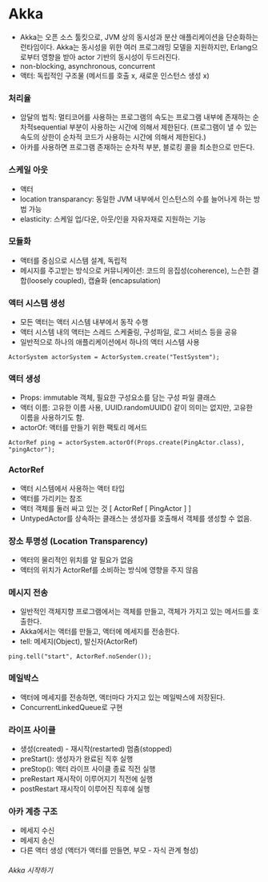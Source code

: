 # Akka

- Akka는 오픈 소스 툴킷으로, JVM 상의 동시성과 분산 애플리케이션을 단순화하는 런타임이다. Akka는 동시성을 위한 여러 프로그래밍 모델을 지원하지만, Erlang으로부터 영향을 받아 actor 기반의 동시성이 두드러진다.
- non-blocking, asynchronous, concurrent
- 액터: 독립적인 구조물 (메서드를 호출 x, 새로운 인스턴스 생성 x)

### 처리율
- 암달의 법칙: 멀티코어를 사용하는 프로그램의 속도는 프로그램 내부에 존재하는 순차적sequential 부분이 사용하는 시간에 의해서 제한된다. (프로그램이 낼 수 있는 속도의 상한이 순차적 코드가 사용하는 시간에 의해서 제한된다.)
- 아카를 사용하면 프로그램 존재하는 순차적 부분, 블로킹 콜을 최소한으로 만든다.

### 스케일 아웃
- 액터
- location transparancy: 동일한 JVM 내부에서 인스턴스의 수를 늘어나게 하는 방법 가능
- elasticity: 스케일 업/다운, 아웃/인을 자유자재로 지원하는 기능

### 모듈화
- 액터를 중심으로 시스템 설계, 독립적
- 메시지를 주고받는 방식으로 커뮤니케이션: 코드의 응집성(coherence), 느슨한 결합(loosely coupled), 캡슐화 (encapsulation)

### 액터 시스템 생성
- 모든 액터는 액터 시스템 내부에서 동작 수행
- 액터 시스템 내의 액터는 스레드 스케줄링, 구성파일, 로그 서비스 등을 공유
- 일반적으로 하나의 애플리케이션에서 하나의 액터 시스템 사용
````
ActorSystem actorSystem = ActorSystem.create("TestSystem");
````

### 액터 생성
- Props: immutable 객체, 필요한 구성요소를 담는 구성 파일 클래스
- 액터 이름: 고유한 이름 사용, UUID.randomUUID() 같이 의미는 없지만, 고유한 이름을 사용하기도 함.
- actorOf: 액터를 만들기 위한 팩토리 메서드
````
ActorRef ping = actorSystem.actorOf(Props.create(PingActor.class), "pingActor");
````

### ActorRef
- 액터 시스템에서 사용하는 액터 타입
- 액터를 가리키는 참조
- 액터 객체를 둘러 싸고 있는 것 [ ActorRef [ PingActor ] ]
- UntypedActor를 상속하는 클래스는 생성자를 호출해서 객체를 생성할 수 없음.

### 장소 투명성 (Location Transparency)
- 액터의 물리적인 위치를 알 필요가 없음
- 액터의 위치가 ActorRef를 소비하는 방식에 영향을 주지 않음

### 메시지 전송
- 일반적인 객체지향 프로그램에서는 객체를 만들고, 객체가 가지고 있는 메서드를 호출한다.
- Akka에서는 액터를 만들고, 액터에 메세지를 전송한다.
- tell: 메세지(Object), 발신자(ActorRef)
````
ping.tell("start", ActorRef.noSender());
````

### 메일박스
- 액터에 메세지를 전송하면, 액터마다 가지고 있는 메일박스에 저장된다.
- ConcurrentLinkedQueue로 구현

### 라이프 사이클
- 생성(created) - 재시작(restarted) 멈춤(stopped)
- preStart(): 생성자가 완료된 직후 실행
- preStop(): 액터 라이프 사이클 종료 직전 실행
- preRestart 재시작이 이루어지기 직전에 실행
- postRestart 재시작이 이루어진 직후에 실행

### 아카 계층 구조
- 메세지 수신
- 메세지 송신
- 다른 액터 생성 (액터가 액터를 만들면, 부모 - 자식 관계 형성)

###### Akka 시작하기